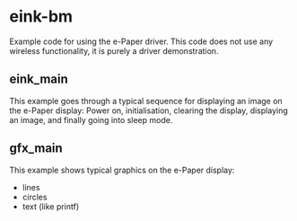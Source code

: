 # eink-bm
Example code for using the e-Paper driver.
This code does not use any wireless functionality, it is purely a driver demonstration.

## eink_main

This example goes through a typical sequence for displaying an image on the e-Paper display:
Power on, initialisation, clearing the display, displaying an image, and finally going into sleep mode.


## gfx_main

This example shows typical graphics on the e-Paper display:
- lines
- circles
- text (like printf)

